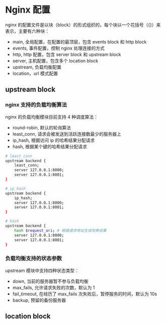 # Nginx 配置

nginx 的配置文件是以块（block）的形式组织的，每个块以一个花括号（{}）来表示，主要有六种块：

- main, 全局配置，在配置的最顶层，包含 events block 和 http block
- events, 事件配置，控制 nginx 处理连接的方式
- http, http 配置，包含 server block 和 upstream block
- server, 主机配置，包含多个 location block
- upstream, 负载均衡配置
- location，url 模式配置

## upstream block

### nginx 支持的负载均衡算法

nginx 的负载均衡模块目前支持 4 种调度算法：

- round-robin, 默认的轮询算法
- least_conn, 请求会被发送到活跃连接数最少的服务器上
- ip_hash, 根据访问 ip 的哈希结果分配请求
- hash, 根据某个键的哈希结果分配请求

```bash
# least_conn
upstream backend {
    least_conn;
    server 127.0.0.1:8000;
    server 127.0.0.1:8001;
}

# ip_hash
upstream backend {
    ip_hash;
    server 127.0.0.1:8000;
    server 127.0.0.1:8001;
}

# hash
upstream backend {
    hash $request_uri; # 根据请求地址生成哈希结果
    server 127.0.0.1:8000;
    server 127.0.0.1:8001;
}
```

### 负载均衡支持的状态参数

upstream 模块中支持四种状态类型：

- down, 当前的服务器暂不参与负载均衡
- max_fails, 允许请求失败的次数，默认为 1
- fail_timeout, 在经历了 max_fails 次失败后，暂停服务的时间，默认为 10s
- backup, 预留的备份服务器

## location block


